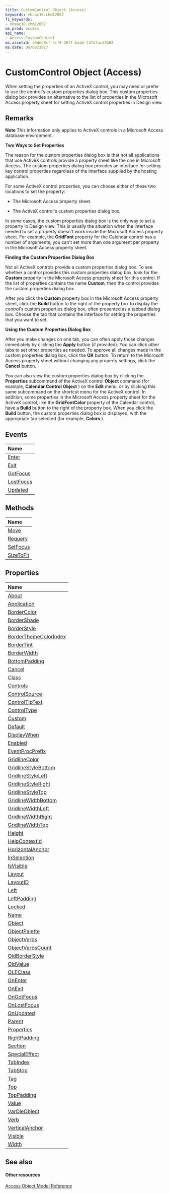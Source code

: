 ```yaml
---
title: CustomControl Object (Access)
keywords: vbaac10.chm12062
f1_keywords:
- vbaac10.chm12062
ms.prod: access
api_name:
- Access.CustomControl
ms.assetid: a6ded8cf-4cf8-26ff-bade-f37a7ac52b02
ms.date: 06/08/2017
---
```



# CustomControl Object (Access)

When setting the properties of an ActiveX control, you may need or prefer to use the control's custom properties dialog box. This custom properties dialog box provides an alternative to the list of properties in the Microsoft Access property sheet for setting ActiveX control properties in Design view.


## Remarks


 **Note**  This information only applies to ActiveX controls in a Microsoft Access database environment.

 **Two Ways to Set Properties**

The reason for the custom properties dialog box is that not all applications that use ActiveX controls provide a property sheet like the one in Microsoft Access. The custom properties dialog box provides an interface for setting key control properties regardless of the interface supplied by the hosting application.

For some ActiveX control properties, you can choose either of these two locations to set the property:


- The Microsoft Access property sheet.
    
- The ActiveX control's custom properties dialog box.
    
In some cases, the custom properties dialog box is the only way to set a property in Design view. This is usually the situation when the interface needed to set a property doesn't work inside the Microsoft Access property sheet. For example, the **GridFont** property for the Calendar control has a number of arguments; you can't set more than one argument per property in the Microsoft Access property sheet.

 **Finding the Custom Properties Dialog Box**

Not all ActiveX controls provide a custom properties dialog box. To see whether a control provides this custom properties dialog box, look for the **Custom** property in the Microsoft Access property sheet for this control. If the list of properties contains the name **Custom**, then the control provides the custom properties dialog box.

After you click the **Custom** property box in the Microsoft Access property sheet, click the **Build** button to the right of the property box to display the control's custom properties dialog box, often presented as a tabbed dialog box. Choose the tab that contains the interface for setting the properties that you want to set.

 **Using the Custom Properties Dialog Box**

After you make changes on one tab, you can often apply those changes immediately by clicking the **Apply** button (if provided). You can click other tabs to set other properties as needed. To approve all changes made in the custom properties dialog box, click the **OK** button. To return to the Microsoft Access property sheet without changing any property settings, click the **Cancel** button.

You can also view the custom properties dialog box by clicking the **Properties** subcommand of the ActiveX control **Object** command (for example, **Calendar Control Object** ) on the **Edit** menu, or by clicking this same subcommand on the shortcut menu for the ActiveX control. In addition, some properties in the Microsoft Access property sheet for the ActiveX control, like the **GridFontColor** property of the Calendar control, have a **Build** button to the right of the property box. When you click the **Build** button, the custom properties dialog box is displayed, with the appropriate tab selected (for example, **Colors** ).


## Events



|**Name**|
|:-----|
|[Enter](customcontrol-enter-event-access.md)|
|[Exit](customcontrol-exit-event-access.md)|
|[GotFocus](customcontrol-gotfocus-event-access.md)|
|[LostFocus](customcontrol-lostfocus-event-access.md)|
|[Updated](customcontrol-updated-event-access.md)|

## Methods



|**Name**|
|:-----|
|[Move](customcontrol-move-method-access.md)|
|[Requery](customcontrol-requery-method-access.md)|
|[SetFocus](customcontrol-setfocus-method-access.md)|
|[SizeToFit](customcontrol-sizetofit-method-access.md)|

## Properties



|**Name**|
|:-----|
|[About](customcontrol-about-property-access.md)|
|[Application](customcontrol-application-property-access.md)|
|[BorderColor](customcontrol-bordercolor-property-access.md)|
|[BorderShade](customcontrol-bordershade-property-access.md)|
|[BorderStyle](customcontrol-borderstyle-property-access.md)|
|[BorderThemeColorIndex](customcontrol-borderthemecolorindex-property-access.md)|
|[BorderTint](customcontrol-bordertint-property-access.md)|
|[BorderWidth](customcontrol-borderwidth-property-access.md)|
|[BottomPadding](customcontrol-bottompadding-property-access.md)|
|[Cancel](customcontrol-cancel-property-access.md)|
|[Class](customcontrol-class-property-access.md)|
|[Controls](customcontrol-controls-property-access.md)|
|[ControlSource](customcontrol-controlsource-property-access.md)|
|[ControlTipText](customcontrol-controltiptext-property-access.md)|
|[ControlType](customcontrol-controltype-property-access.md)|
|[Custom](customcontrol-custom-property-access.md)|
|[Default](customcontrol-default-property-access.md)|
|[DisplayWhen](customcontrol-displaywhen-property-access.md)|
|[Enabled](customcontrol-enabled-property-access.md)|
|[EventProcPrefix](customcontrol-eventprocprefix-property-access.md)|
|[GridlineColor](customcontrol-gridlinecolor-property-access.md)|
|[GridlineStyleBottom](customcontrol-gridlinestylebottom-property-access.md)|
|[GridlineStyleLeft](customcontrol-gridlinestyleleft-property-access.md)|
|[GridlineStyleRight](customcontrol-gridlinestyleright-property-access.md)|
|[GridlineStyleTop](customcontrol-gridlinestyletop-property-access.md)|
|[GridlineWidthBottom](customcontrol-gridlinewidthbottom-property-access.md)|
|[GridlineWidthLeft](customcontrol-gridlinewidthleft-property-access.md)|
|[GridlineWidthRight](customcontrol-gridlinewidthright-property-access.md)|
|[GridlineWidthTop](customcontrol-gridlinewidthtop-property-access.md)|
|[Height](customcontrol-height-property-access.md)|
|[HelpContextId](customcontrol-helpcontextid-property-access.md)|
|[HorizontalAnchor](customcontrol-horizontalanchor-property-access.md)|
|[InSelection](customcontrol-inselection-property-access.md)|
|[IsVisible](customcontrol-isvisible-property-access.md)|
|[Layout](customcontrol-layout-property-access.md)|
|[LayoutID](customcontrol-layoutid-property-access.md)|
|[Left](customcontrol-left-property-access.md)|
|[LeftPadding](customcontrol-leftpadding-property-access.md)|
|[Locked](customcontrol-locked-property-access.md)|
|[Name](customcontrol-name-property-access.md)|
|[Object](customcontrol-object-property-access.md)|
|[ObjectPalette](customcontrol-objectpalette-property-access.md)|
|[ObjectVerbs](customcontrol-objectverbs-property-access.md)|
|[ObjectVerbsCount](customcontrol-objectverbscount-property-access.md)|
|[OldBorderStyle](customcontrol-oldborderstyle-property-access.md)|
|[OldValue](customcontrol-oldvalue-property-access.md)|
|[OLEClass](customcontrol-oleclass-property-access.md)|
|[OnEnter](customcontrol-onenter-property-access.md)|
|[OnExit](customcontrol-onexit-property-access.md)|
|[OnGotFocus](customcontrol-ongotfocus-property-access.md)|
|[OnLostFocus](customcontrol-onlostfocus-property-access.md)|
|[OnUpdated](customcontrol-onupdated-property-access.md)|
|[Parent](customcontrol-parent-property-access.md)|
|[Properties](customcontrol-properties-property-access.md)|
|[RightPadding](customcontrol-rightpadding-property-access.md)|
|[Section](customcontrol-section-property-access.md)|
|[SpecialEffect](customcontrol-specialeffect-property-access.md)|
|[TabIndex](customcontrol-tabindex-property-access.md)|
|[TabStop](customcontrol-tabstop-property-access.md)|
|[Tag](customcontrol-tag-property-access.md)|
|[Top](customcontrol-top-property-access.md)|
|[TopPadding](customcontrol-toppadding-property-access.md)|
|[Value](customcontrol-value-property-access.md)|
|[VarOleObject](customcontrol-varoleobject-property-access.md)|
|[Verb](customcontrol-verb-property-access.md)|
|[VerticalAnchor](customcontrol-verticalanchor-property-access.md)|
|[Visible](customcontrol-visible-property-access.md)|
|[Width](customcontrol-width-property-access.md)|

## See also


#### Other resources


[Access Object Model Reference](http://msdn.microsoft.com/library/2de134a4-6c5c-d2a3-8377-f4dd973ba650%28Office.15%29.aspx)
